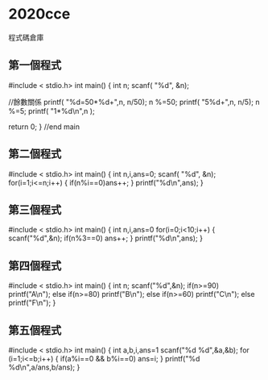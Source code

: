 # 2020cce
程式碼倉庫


## 第一個程式

#include < stdio.h>
int main()
{
   int n;
   scanf( "%d", &n);
   
   //餘數關係
   printf( "%d=50*%d+",n, n/50);
   n %=50;
   printf( "5%d+",n, n/5);
   n %=5;
   printf( "1*%d\n",n );
   
   return 0;
} //end main

## 第二個程式

#include < stdio.h>
int main()
{
     int n,i,ans=0;
     scanf( "%d", &n);
     for(i=1;i<=n;i++)
     {
        if(n%i==0)ans++;
     }
     printf("%d\n",ans);
 }

## 第三個程式

#include < stdio.h>
int main()
{
   int n,i,ans=0
   for(i=0;i<10;i++)
   {
      scanf("%d",&n);
      if(n%3==0)
         ans++;
   }
   printf("%d\n",ans);
 }
 
## 第四個程式

#include < stdio.h>
int main()
{
   int n;
  scanf("%d",&n);
  if(n>=90) printf("A\n");
  else if(n>=80) printf("B\n");
  else if(n>=60) printf("C\n");
  else printf("F\n");
}

## 第五個程式

#include < stdio.h>
int main()
{
   int a,b,i,ans=1
   scanf("%d %d",&a,&b);
   for (i=1;i<=b;i++)
   {
      if(a%i==0 && b%i==0)
         ans=i;
   }
   printf("%d %d\n",a/ans,b/ans);
 }
